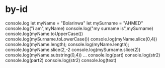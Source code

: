 # by-id
console.log
let myName = "Bolarinwa"
let mySurname = "AHMED"
console.log("i am",myName)
console.log("my surname is",mySurname)
console.log(myName.toUpperCase())
console.log(mySurname.toLowerCase())
console.log(myName.slice(0,4))
console.log(myName.length);
console.log(myName.length);
console.log(myName.slice(2,-2
console.log(mySurname.slice(2))
console.log(myName.substring(0,4))
...
console.log(part)
console.log(str2)
console.log(part2)
console.log(str2)
console.log(text)

